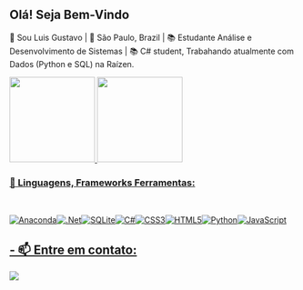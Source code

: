 ## Olá! Seja Bem-Vindo

🙋 Sou Luis Gustavo  |  🚩 São Paulo, Brazil  |  📚 Estudante Análise e Desenvolvimento de Sistemas  |  📚 C# student, Trabahando atualmente com Dados (Python e SQL) na Raízen.

 <div>
  <a href="https://github.com/LuisGustavo2010">
   
   
  <img height="150em" src="https://github-readme-stats.vercel.app/api?username=LuisGustavo2010&show_icons=true&theme=dracula&include_all_commits=true&count_private=true"/>
  <img height="150em" src="https://github-readme-stats.vercel.app/api/top-langs/?username=LuisGustavo2010&layout=compact&langs_count=7&theme=dracula"/>
   
   

 
  <div style="display: inline_block">
  <h3 align="left">📖 Linguagens, Frameworks Ferramentas:</h3>
  <br>
  
  
   ![Anaconda](https://img.shields.io/badge/Anaconda-%2344A833.svg?style=for-the-badge&logo=anaconda&logoColor=white)![.Net](https://img.shields.io/badge/.NET-5C2D91?style=for-the-badge&logo=.net&logoColor=white)![SQLite](https://img.shields.io/badge/sqlite-%2307405e.svg?style=for-the-badge&logo=sqlite&logoColor=white)![C#](https://img.shields.io/badge/c%23-%23239120.svg?style=for-the-badge&logo=c-sharp&logoColor=white)![CSS3](https://img.shields.io/badge/css3-%231572B6.svg?style=for-the-badge&logo=css3&logoColor=white)![HTML5](https://img.shields.io/badge/html5-%23E34F26.svg?style=for-the-badge&logo=html5&logoColor=white)![Python](https://img.shields.io/badge/python-3670A0?style=for-the-badge&logo=python&logoColor=ffdd54)![JavaScript](https://img.shields.io/badge/javascript-%23323330.svg?style=for-the-badge&logo=javascript&logoColor=%23F7DF1E)
  
## - 📫 Entre em contato:

[<img src="https://img.shields.io/badge/linkedin-%230077B5.svg?&style=for-the-badge&logo=linkedin&logoColor=white" />](https://www.linkedin.com/in/luisgustavo2019/)

